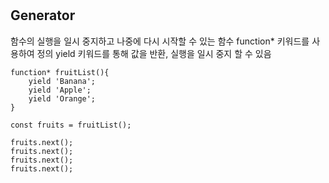 # 

## Generator 
함수의 실행을 일시 중지하고 나중에 다시 시작할 수 있는 함수 
function* 키워드를 사용하여 정의 
yield 키워드를 통해 값을 반환, 실행을 일시 중지 할 수 있음 

```
function* fruitList(){
    yield 'Banana';
    yield 'Apple';
    yield 'Orange';
}

const fruits = fruitList();

fruits.next();
fruits.next();
fruits.next();
fruits.next();
```